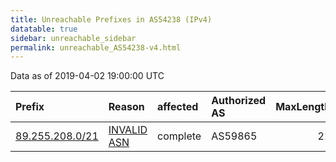 ```yaml
---
title: Unreachable Prefixes in AS54238 (IPv4)
datatable: true
sidebar: unreachable_sidebar
permalink: unreachable_AS54238-v4.html
---
```


Data as of 2019-04-02 19:00:00 UTC


<div class="datatable-begin"></div>

| Prefix                                                   | Reason                                                                                                 | affected   | Authorized AS   |   MaxLength | Anchor                                         |   unreachable /24s |
|:---------------------------------------------------------|:-------------------------------------------------------------------------------------------------------|:-----------|:----------------|------------:|:-----------------------------------------------|-------------------:|
| [89.255.208.0/21](https://stat.ripe.net/89.255.208.0/21) | [INVALID ASN](https://rpki-validator.ripe.net/announcement-preview?asn=AS54238&prefix=89.255.208.0/21) | complete   | AS59865         |          21 | [RIPE](unreachable_RIPE_NCC_RPKI_Root-v4.html) |                  8 |

<div class="datatable-end"></div>
